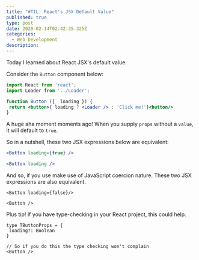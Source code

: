 ```yaml
---
title: "#TIL: React's JSX Default Value"
published: true
type: post
date: 2020-02-14T02:42:35.325Z
categories:
  - Web Development
description:
---
```


Today I learned about React JSX's default value.

Consider the `Button` component below:

```jsx
import React from 'react';
import Loader from '../Loader';

function Button ({  loading }) {
 return <button>{ loading ? <Loader /> : 'Click me!'}<button/>
}
```

A huge aha moment moments ago! When you supply `props` without a `value`, it will default to `true`.

So in a nutshell, these two JSX expressions below are equivalent:

```jsx
<Button loading={true} />

<Button loading />
```

And so, if you use make use of JavaScript coercion nature. These two JSX expressions are also equivalent.

```
<Button loading={false}/>

<Button />
```

Plus tip! If you have type-checking in your React project, this could help.

```
type TButtonProps = {
 loading?: Boolean
}

// So if you do this the type checking won't complain
<Button />
```
